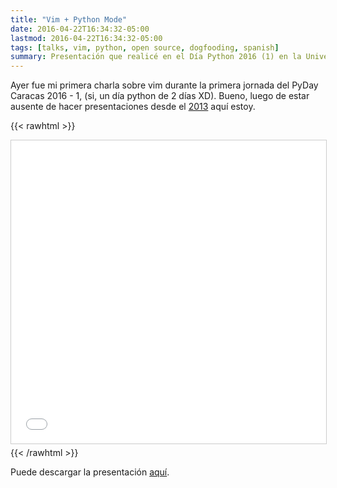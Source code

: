 ```yaml
---
title: "Vim + Python Mode"
date: 2016-04-22T16:34:32-05:00
lastmod: 2016-04-22T16:34:32-05:00
tags: [talks, vim, python, open source, dogfooding, spanish]
summary: Presentación que realicé en el Día Python 2016 (1) en la Universidad Central de Venezuela. Comentando un poco de las herramientas que uso para mi trabajo.
---
```


Ayer fue mi primera charla sobre vim durante la primera jornada del PyDay Caracas 2016 - 1, (si, un día python de 2 días XD). Bueno, luego
de estar ausente de hacer presentaciones desde el
[2013](/posts/2013-10-30-bases-de-datos-libres-desde-40-000-pies-de-altura.html)
aquí estoy.

{{< rawhtml >}}
<iframe src="//www.slideshare.net/slideshow/embed_code/key/dKtlDRYDpl2DwE" width="100%" height="485" frameborder="0" marginwidth="0" marginheight="0" scrolling="no" style="border:1px solid #CCC; border-width:1px; margin-bottom:5px; max-width: 100%;" allowfullscreen> </iframe>
{{< /rawhtml >}}

Puede descargar la presentación [aquí](https://github.com/atmantree/atmantree/raw/master/talks/2016/vim-python-mode.pdf).
